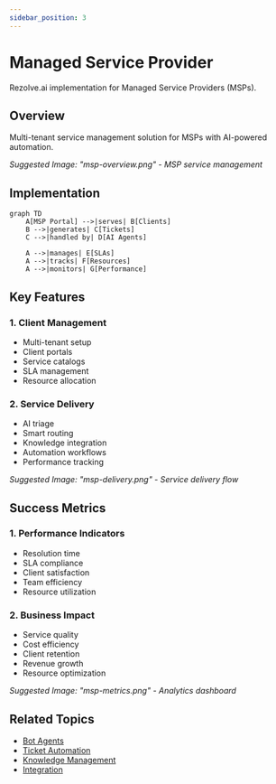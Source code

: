 ```yaml
---
sidebar_position: 3
---
```


# Managed Service Provider

Rezolve.ai implementation for Managed Service Providers (MSPs).

## Overview

Multi-tenant service management solution for MSPs with AI-powered automation.

_Suggested Image: "msp-overview.png" - MSP service management_

## Implementation

```mermaid
graph TD
    A[MSP Portal] -->|serves| B[Clients]
    B -->|generates| C[Tickets]
    C -->|handled by| D[AI Agents]
    
    A -->|manages| E[SLAs]
    A -->|tracks| F[Resources]
    A -->|monitors| G[Performance]
```

## Key Features

### 1. Client Management
- Multi-tenant setup
- Client portals
- Service catalogs
- SLA management
- Resource allocation

### 2. Service Delivery
- AI triage
- Smart routing
- Knowledge integration
- Automation workflows
- Performance tracking

_Suggested Image: "msp-delivery.png" - Service delivery flow_

## Success Metrics

### 1. Performance Indicators
- Resolution time
- SLA compliance
- Client satisfaction
- Team efficiency
- Resource utilization

### 2. Business Impact
- Service quality
- Cost efficiency
- Client retention
- Revenue growth
- Resource optimization

_Suggested Image: "msp-metrics.png" - Analytics dashboard_

## Related Topics
- [Bot Agents](../ai-features/bot-agents)
- [Ticket Automation](../ai-features/ticket-automation)
- [Knowledge Management](../core-concepts/knowledge)
- [Integration](../portal/integration)
